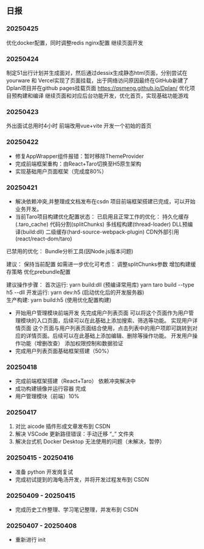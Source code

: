 ## 日报

### 20250425
优化docker配置，同时调整redis nginx配置
继续页面开发

### 20250424
制定51出行计划并生成面对，然后通过dessix生成静态html页面，分别尝试在yourware 和 Vercel实现了页面挂载，出于网络访问原因最终在GitHub新建了Dplan项目并在github pages挂载页面 https://qsmeng.github.io/Dplan/
优化项目预构建和编译
继续页面和对应后台功能开发，优化首页，实现基础功能游戏

### 20250423
外出面试总用时4小时
前端改用vue+vite
开发一个初始的首页

### 20250422
- 修复AppWrapper组件报错：暂时移除ThemeProvider
- 完成前端框架重构：由React+Taro切换至H5原生架构
- 实现基础用户页面框架（完成度80%）

### 20250421
- 解决依赖冲突,并整理成文档发布在csdn 项目前端框架搭建已完成，可以开始业务开发。
- 当前Taro项目构建优化配置状态：
已启用且正常工作的优化：
持久化缓存(.taro_cache)
代码分割(splitChunks)
多线程构建(thread-loader)
DLL预编译(build:dll)
二级缓存(hard-source-webpack-plugin)
CDN外部引用(react/react-dom/taro)

已禁用的优化：
Bundle分析工具(因Node.js版本问题)

建议：
保持当前配置
如需进一步优化可考虑：
调整splitChunks参数
增加构建缓存策略
优化prebundle配置

建议操作步骤：
首次运行: yarn build:dll (预编译常用库) yarn taro build --type h5 --dll
开发运行: yarn dev:h5 (启动优化后的开发服务器)  
生产构建: yarn build:h5 (使用优化配置构建)

- 开始用户管理模块前端开发
先完成用户列表页面 可以将这个页面作为用户管理模块的入口页面，后续可以在此基础上添加搜索、筛选等功能。
实现用户详情页面 这个页面与用户列表页面结合使用，点击列表中的用户项即可跳转到对应的详情页面。后续可以在此基础上添加编辑、删除等操作功能。
开发用户操作功能（增删改查）
添加权限控制和数据验证
- 完成用户列表页面基础框架搭建（50%）

### 20250418
- 完成前端框架搭建（React+Taro） 依赖冲突解决中
- 成功构建镜像并运行容器 完成
- 用户管理模块（前端）10%

### 20250417
1. 对比 aicode 插件形成文章发布到 CSDN 
2. 解决 VSCode 更新路径错误：手动迁移 “_” 文件夹 
3. 解决台式机 Docker Desktop 无法使用的问题（未解决，暂停）

### 20250415 - 20250416  
- 准备 python 开发岗复试
- 完成初试提到的海龟汤开发，并将开发过程发布到 CSDN

### 20250409 - 20250415 
- 完成历史工作整理、学习笔记整理，并发布到 CSDN

### 20250407 - 20250408 
- 重新进行 init